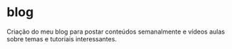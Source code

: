 # blog


Criação do meu blog para postar conteúdos semanalmente e vídeos aulas sobre temas e tutoriais interessantes.



